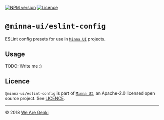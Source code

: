 <!-- markdownlint-disable first-line-h1 ol-prefix -->

[![NPM version](https://img.shields.io/npm/v/@minna-ui/eslint-config.svg)](https://www.npmjs.com/package/@minna-ui/eslint-config)
[![Licence](https://img.shields.io/npm/l/@minna-ui/eslint-config.svg)](https://github.com/WeAreGenki/minna-ui/blob/master/LICENCE)

# `@minna-ui/eslint-config`

ESLint config presets for use in [`Minna UI`](https://github.com/WeAreGenki/minna-ui) projects.

## Usage

TODO: Write me :)

## Licence

`@minna-ui/eslint-config` is part of [`Minna UI`](https://github.com/WeAreGenki/minna-ui), an Apache-2.0 licensed open source project. See [LICENCE](https://github.com/WeAreGenki/minna-ui/blob/master/LICENCE).

-----

© 2018 [We Are Genki](https://wearegenki.com)
